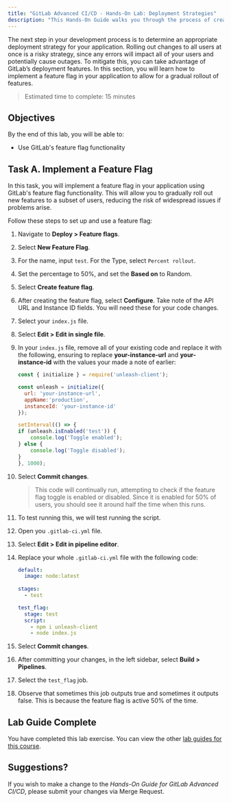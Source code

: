 ```yaml
---
title: "GitLab Advanced CI/CD - Hands-On Lab: Deployment Strategies"
description: "This Hands-On Guide walks you through the process of creating feature flags"
---
```


The next step in your development process is to determine an appropriate deployment strategy for your application. Rolling out changes to all users at once is a risky strategy, since any errors will impact all of your users and potentially cause outages. To mitigate this, you can take advantage of GitLab’s deployment features. In this section, you will learn how to implement a feature flag in your application to allow for a gradual rollout of features.

> Estimated time to complete: 15 minutes

## Objectives

By the end of this lab, you will be able to:

- Use GitLab's feature flag functionality

## Task A. Implement a Feature Flag

In this task, you will implement a feature flag in your application using GitLab's feature flag functionality. This will allow you to gradually roll out new features to a subset of users, reducing the risk of widespread issues if problems arise.

Follow these steps to set up and use a feature flag:

1. Navigate to **Deploy > Feature flags**.

1. Select **New Feature Flag**.

1. For the name, input `test`. For the Type, select `Percent rollout`.

1. Set the percentage to 50%, and set the **Based on** to Random.

1. Select **Create feature flag**.

1. After creating the feature flag, select **Configure**. Take note of the API URL and Instance ID fields. You will need these for your code changes.

1. Select your `index.js` file.

1. Select **Edit > Edit in single file**.

1. In your `index.js` file, remove all of your existing code and replace it with the following, ensuring to replace **your-instance-url** and **your-instance-id** with the values your made a note of earlier:

    ```js
    const { initialize } = require('unleash-client');

    const unleash = initialize({
      url: 'your-instance-url',
      appName:'production',
      instanceId: 'your-instance-id'
    });

    setInterval(() => {
    if (unleash.isEnabled('test')) {
        console.log('Toggle enabled');
    } else {
        console.log('Toggle disabled');
    }
    }, 1000);
    ```

1. Select **Commit changes**.

    > This code will continually run, attempting to check if the feature flag toggle is enabled or disabled. Since it is enabled for 50% of users, you should see it around half the time when this runs.

1. To test running this, we will test running the script.

1. Open you `.gitlab-ci.yml` file.

1. Select **Edit > Edit in pipeline editor**.

1. Replace your whole `.gitlab-ci.yml` file with the following code:

    ```yml
    default:
      image: node:latest
      
    stages:
      - test

    test_flag:
      stage: test
      script:
        - npm i unleash-client
        - node index.js
    ```

1. Select **Commit changes**.

1. After committing your changes, in the left sidebar, select **Build > Pipelines**.

1. Select the `test_flag` job.

1. Observe that sometimes this job outputs true and sometimes it outputs false. This is because the feature flag is active 50% of the time.

## Lab Guide Complete

You have completed this lab exercise. You can view the other [lab guides for this course](/handbook/customer-success/professional-services-engineering/education-services/ilt-labs/advgitlabcicdhandson).

## Suggestions?

If you wish to make a change to the *Hands-On Guide for GitLab Advanced CI/CD*, please submit your changes via Merge Request.
